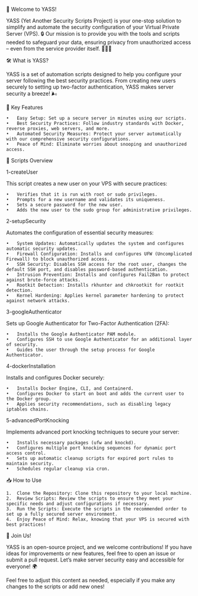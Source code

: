 🚀 Welcome to YASS!

YASS (Yet Another Security Scripts Project) is your one-stop solution to simplify and automate the security configuration of your Virtual Private Server (VPS). 🔒 Our mission is to provide you with the tools and scripts needed to safeguard your data, ensuring privacy from unauthorized access – even from the service provider itself. 🙅‍♂️📂

🛠️ What is YASS?

YASS is a set of automation scripts designed to help you configure your server following the best security practices. From creating new users securely to setting up two-factor authentication, YASS makes server security a breeze! 🌬️

🚩 Key Features

	•	Easy Setup: Set up a secure server in minutes using our scripts.
	•	Best Security Practices: Follow industry standards with Docker, reverse proxies, web servers, and more.
	•	Automated Security Measures: Protect your server automatically with our comprehensive security configurations.
	•	Peace of Mind: Eliminate worries about snooping and unauthorized access.

📜 Scripts Overview

1-createUser

This script creates a new user on your VPS with secure practices:

	•	Verifies that it is run with root or sudo privileges.
	•	Prompts for a new username and validates its uniqueness.
	•	Sets a secure password for the new user.
	•	Adds the new user to the sudo group for administrative privileges.

2-setupSecurity

Automates the configuration of essential security measures:

	•	System Updates: Automatically updates the system and configures automatic security updates.
	•	Firewall Configuration: Installs and configures UFW (Uncomplicated Firewall) to block unauthorized access.
	•	SSH Security: Disables SSH access for the root user, changes the default SSH port, and disables password-based authentication.
	•	Intrusion Prevention: Installs and configures Fail2Ban to protect against brute-force attacks.
	•	Rootkit Detection: Installs rkhunter and chkrootkit for rootkit detection.
	•	Kernel Hardening: Applies kernel parameter hardening to protect against network attacks.

3-googleAuthenticator

Sets up Google Authenticator for Two-Factor Authentication (2FA):

	•	Installs the Google Authenticator PAM module.
	•	Configures SSH to use Google Authenticator for an additional layer of security.
	•	Guides the user through the setup process for Google Authenticator.

4-dockerInstallation

Installs and configures Docker securely:

	•	Installs Docker Engine, CLI, and Containerd.
	•	Configures Docker to start on boot and adds the current user to the Docker group.
	•	Applies security recommendations, such as disabling legacy iptables chains.

5-advancedPortKnocking

Implements advanced port knocking techniques to secure your server:

	•	Installs necessary packages (ufw and knockd).
	•	Configures multiple port knocking sequences for dynamic port access control.
	•	Sets up automatic cleanup scripts for expired port rules to maintain security.
	•	Schedules regular cleanup via cron.

📥 How to Use

	1.	Clone the Repository: Clone this repository to your local machine.
	2.	Review Scripts: Review the scripts to ensure they meet your specific needs and adjust configurations if necessary.
	3.	Run the Scripts: Execute the scripts in the recommended order to set up a fully secured server environment.
	4.	Enjoy Peace of Mind: Relax, knowing that your VPS is secured with best practices!

🙌 Join Us!

YASS is an open-source project, and we welcome contributions! If you have ideas for improvements or new features, feel free to open an issue or submit a pull request. Let’s make server security easy and accessible for everyone! 🌍

Feel free to adjust this content as needed, especially if you make any changes to the scripts or add new ones!
